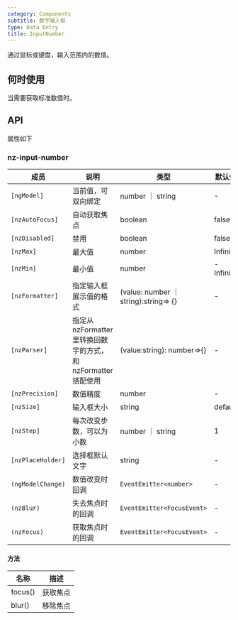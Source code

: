 ```yaml
---
category: Components
subtitle: 数字输入框
type: Data Entry
title: InputNumber
---
```


通过鼠标或键盘，输入范围内的数值。

## 何时使用

当需要获取标准数值时。

## API

属性如下

### nz-input-number

| 成员 | 说明 | 类型 | 默认值 |
| --- | --- | --- | --- |
| `[ngModel]` | 当前值，可双向绑定 | number ｜ string | - |
| `[nzAutoFocus]` | 自动获取焦点 | boolean | false |
| `[nzDisabled]` | 禁用 | boolean | false |
| `[nzMax]` | 最大值 | number | Infinity |
| `[nzMin]` | 最小值 | number | -Infinity |
| `[nzFormatter]` | 指定输入框展示值的格式 | (value: number ｜ string):string=> {} | - |
| `[nzParser]` | 指定从 nzFormatter 里转换回数字的方式，和 nzFormatter 搭配使用 | (value:string): number=>{} | - |
| `[nzPrecision]` | 数值精度 | number | - |
| `[nzSize]` | 输入框大小 | string | default |
| `[nzStep]` | 每次改变步数，可以为小数 | number ｜ string | 1 |
| `[nzPlaceHolder]` | 选择框默认文字 | string | - |
| `(ngModelChange)` | 数值改变时回调 | `EventEmitter<number>` | - |
| `(nzBlur)` | 失去焦点时的回调 | `EventEmitter<FocusEvent>` | - |
| `(nzFocus)` | 获取焦点时的回调 | `EventEmitter<FocusEvent>` | - |

#### 方法

| 名称 | 描述 |
| ---- | ----------- |
| focus() | 获取焦点 |
| blur() | 移除焦点 |
